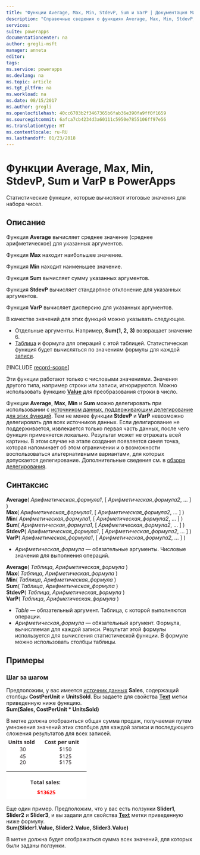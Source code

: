 ```yaml
---
title: "Функции Average, Max, Min, StdevP, Sum и VarP | Документация Майкрософт"
description: "Справочные сведения о функциях Average, Max, Min, StdevP, Sum и VarP в PowerApps, включая описание синтаксиса и примеры."
services: 
suite: powerapps
documentationcenter: na
author: gregli-msft
manager: anneta
editor: 
tags: 
ms.service: powerapps
ms.devlang: na
ms.topic: article
ms.tgt_pltfrm: na
ms.workload: na
ms.date: 08/15/2017
ms.author: gregli
ms.openlocfilehash: 40cc6703b2f3467365b6fab36e390fa9ff0f1659
ms.sourcegitcommit: 6afca7cb4234d3a60111c5950e7855106ff97e56
ms.translationtype: HT
ms.contentlocale: ru-RU
ms.lasthandoff: 01/23/2018
---
```

# <a name="average-max-min-stdevp-sum-and-varp-functions-in-powerapps"></a>Функции Average, Max, Min, StdevP, Sum и VarP в PowerApps
Статистические функции, которые вычисляют итоговые значения для набора чисел.

## <a name="description"></a>Описание
Функция **Average** вычисляет среднее значение (среднее арифметическое) для указанных аргументов.

Функция **Max** находит наибольшее значение.

Функция **Min** находит наименьшее значение.

Функция **Sum** вычисляет сумму указанных аргументов.

Функция **StdevP** вычисляет стандартное отклонение для указанных аргументов.

Функция **VarP** вычисляет дисперсию для указанных аргументов.

В качестве значений для этих функций можно указывать следующее.

* Отдельные аргументы. Например, **Sum(1, 2, 3)** возвращает значение 6.
* [Таблица](../working-with-tables.md) и формула для операций с этой таблицей.  Статистическая функция будет вычисляться по значениям формулы для каждой [записи](../working-with-tables.md#records).  

[!INCLUDE [record-scope](../includes/record-scope.md)]

Эти функции работают только с числовыми значениями. Значения другого типа, например строки или записи, игнорируются. Можно использовать функцию **[Value](function-value.md)** для преобразования строки в число.

Функции **Average**, **Max**, **Min** и **Sum** можно делегировать при использовании с [источником данных, поддерживающим делегирование для этих функций](../delegation-list.md).  Тем не менее функции **StdevP** и **VarP** невозможно делегировать для всех источников данных.  Если делигирование не поддерживается, извлекается только первая часть данных, после чего функция применяется локально.  Результат может не отражать всей картины.  В этом случае на этапе создания появляется синяя точка, которая напоминает об этом ограничении и о возможности воспользоваться альтернативными вариантами, для которых допускается делегирование. Дополнительные сведения см. в [обзоре делегирования](../delegation-overview.md).

## <a name="syntax"></a>Синтаксис
**Average**( *Арифметическая_формула1*, [ *Арифметическая_формула2*, ... ] )<br>**Max**( *Арифметическая_формула1*, [ *Арифметическая_формула2*, ... ] )<br>**Min**( *Арифметическая_формула1*, [ *Арифметическая_формула2*, ... ] )<br>**Sum**( *Арифметическая_формула1*, [ *Арифметическая_формула2*, ... ] )<br>**StdevP**( *Арифметическая_формула1*, [ *Арифметическая_формула2*, ... ] )<br>**VarP**( *Арифметическая_формула1*, [ *Арифметическая_формула2*, ... ] )

* *Арифметическая_формула* — обязательные аргументы.  Числовые значения для выполнения операций.

**Average**( *Таблица*, *Арифметическая_формула* )<br>**Max**( *Таблица*, *Арифметическая_формула* )<br>**Min**( *Таблица*, *Арифметическая_формула* )<br>**Sum**( *Таблица*, *Арифметическая_формула* )<br>**StdevP**( *Таблица*, *Арифметическая_формула* )<br>**VarP**( *Таблица*, *Арифметическая_формула* )

* *Table* — обязательный аргумент.  Таблица, с которой выполняются операции.
* *Арифметическая_формула* — обязательный аргумент. Формула, вычисляемая для каждой записи. Результат этой формулы используется для вычисления статистической функции. В формуле можно использовать столбцы таблицы.

## <a name="examples"></a>Примеры
### <a name="step-by-step"></a>Шаг за шагом
Предположим, у вас имеется [источник данных](../working-with-data-sources.md) **Sales**, содержащий столбцы **CostPerUnit** и **UnitsSold**. Вы задаете для свойства **[Text](../controls/properties-core.md)** метки приведенную ниже функцию.<br>
**Sum(Sales, CostPerUnit * UnitsSold)**

В метке должна отобразиться общая сумма продаж, получаемая путем умножения значений этих столбцов для каждой записи и последующего сложения результатов для всех записей.<br>![Расчет общей суммы продаж по числу проданных единиц и их удельной стоимости](./media/function-aggregates/total-sales.png)

Еще один пример. Предположим, что у вас есть ползунки **Slider1**, **Slider2** и **Slider3**, и вы задали для свойства **[Text](../controls/properties-core.md)** метки приведенную ниже формулу.<br>
**Sum(Slider1.Value, Slider2.Value, Slider3.Value)**

В метке должна будет отображаться сумма всех значений, для которых были заданы ползунки.

